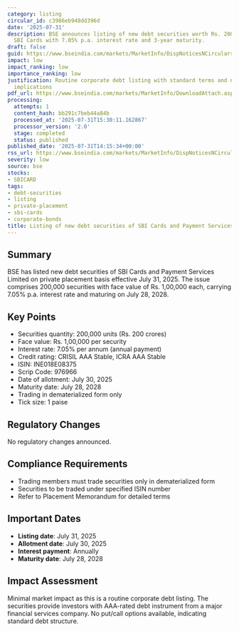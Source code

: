 ```yaml
---
category: listing
circular_id: c3986eb948dd396d
date: '2025-07-31'
description: BSE announces listing of new debt securities worth Rs. 200 crores by
  SBI Cards with 7.05% p.a. interest rate and 3-year maturity.
draft: false
guid: https://www.bseindia.com/markets/MarketInfo/DispNoticesNCirculars.aspx?Noticeid={B0976F95-42F2-44A7-B7F5-4E2891CC4FA7}&noticeno=20250731-29&dt=07/31/2025&icount=29&totcount=57&flag=0
impact: low
impact_ranking: low
importance_ranking: low
justification: Routine corporate debt listing with standard terms and no market-wide
  implications
pdf_url: https://www.bseindia.com/markets/MarketInfo/DownloadAttach.aspx?id=20250731-29&attachedId=
processing:
  attempts: 1
  content_hash: bb291c7beb44a84b
  processed_at: '2025-07-31T15:30:11.162867'
  processor_version: '2.0'
  stage: completed
  status: published
published_date: '2025-07-31T14:15:34+00:00'
rss_url: https://www.bseindia.com/markets/MarketInfo/DispNoticesNCirculars.aspx?Noticeid={B0976F95-42F2-44A7-B7F5-4E2891CC4FA7}&noticeno=20250731-29&dt=07/31/2025&icount=29&totcount=57&flag=0
severity: low
source: bse
stocks:
- SBICARD
tags:
- debt-securities
- listing
- private-placement
- sbi-cards
- corporate-bonds
title: Listing of new debt securities of SBI Cards and Payment Services Limited
---
```


## Summary

BSE has listed new debt securities of SBI Cards and Payment Services Limited on private placement basis effective July 31, 2025. The issue comprises 200,000 securities with face value of Rs. 1,00,000 each, carrying 7.05% p.a. interest rate and maturing on July 28, 2028.

## Key Points

- Securities quantity: 200,000 units (Rs. 200 crores)
- Face value: Rs. 1,00,000 per security
- Interest rate: 7.05% per annum (annual payment)
- Credit rating: CRISIL AAA Stable, ICRA AAA Stable
- ISIN: INE018E08375
- Scrip Code: 976966
- Date of allotment: July 30, 2025
- Maturity date: July 28, 2028
- Trading in dematerialized form only
- Tick size: 1 paise

## Regulatory Changes

No regulatory changes announced.

## Compliance Requirements

- Trading members must trade securities only in dematerialized form
- Securities to be traded under specified ISIN number
- Refer to Placement Memorandum for detailed terms

## Important Dates

- **Listing date**: July 31, 2025
- **Allotment date**: July 30, 2025
- **Interest payment**: Annually
- **Maturity date**: July 28, 2028

## Impact Assessment

Minimal market impact as this is a routine corporate debt listing. The securities provide investors with AAA-rated debt instrument from a major financial services company. No put/call options available, indicating standard debt structure.